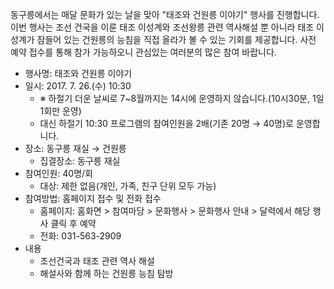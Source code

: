 동구릉에서는 매달 문화가 있는 날을 맞아 "태조와 건원릉 이야기" 행사를 진행합니다. 이번 행사는 조선 건국을 이룬 태조 이성계와 조선왕릉 관련 역사해설 뿐 아니라 태조 이성계가 잠들어 있는 건원릉의 능침을 직접 올라가 볼 수 있는 기회를 제공합니다. 사전 예약 접수를 통해 참가 가능하오니 관심있는 여러분의 많은 참여 바랍니다.

- 행사명: 태조와 건원릉 이야기
- 일시: 2017. 7. 26.(수) 10:30
  - ※ 하절기 더운 날씨로 7~8월까지는 14시에 운영하지 않습니다.(10시30분, 1일 1회만 운영)
  - 대신 하절기 10:30 프로그램의 참여인원을 2배(기존 20명 → 40명)로 운영합니다.
- 장소: 동구릉 재실 → 건원릉
  - 집결장소: 동구릉 재실
- 참여인원: 40명/회
  - 대상: 제한 없음(개인, 가족, 친구 단위 모두 가능)
- 참여방법: 홈페이지 접수 및 전화 접수
  - 홈페이지: 홈화면 > 참여마당 > 문화행사 > 문화행사 안내 > 달력에서 해당 행사 클릭 후 예약
  - 전화: 031-563-2909
- 내용
  - 조선건국과 태조 관련 역사 해설
  - 해설사와 함께 하는 건원릉 능침 탐방